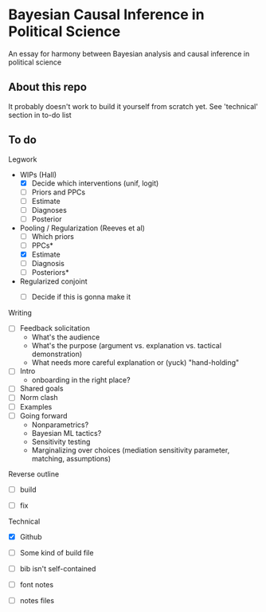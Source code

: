 # Bayesian Causal Inference in Political Science

An essay for harmony between Bayesian analysis and causal inference in political science

## About this repo

It probably doesn't work to build it yourself from scratch yet. See 'technical' section in to-do list

## To do

Legwork

- WIPs (Hall)
  - [x] Decide which interventions (unif, logit)
  - [ ] Priors and PPCs
  - [ ] Estimate 
  - [ ] Diagnoses
  - [ ] Posterior
- Pooling / Regularization (Reeves et al)
  - [ ] Which priors
  - [ ] PPCs*
  - [x] Estimate
  - [ ] Diagnosis
  - [ ] Posteriors*
- Regularized conjoint
  - [ ] Decide if this is gonna make it


Writing

- [ ] Feedback solicitation
  - What's the audience
  - What's the purpose (argument vs. explanation vs. tactical demonstration)
  - What needs more careful explanation or (yuck) "hand-holding"
- [ ] Intro
  - onboarding in the right place?
- [ ] Shared goals
- [ ] Norm clash
- [ ] Examples
- [ ] Going forward
  - Nonparametrics?
  - Bayesian ML tactics?
  - Sensitivity testing
  - Marginalizing over choices (mediation sensitivity parameter, matching, assumptions)

Reverse outline

- [ ] build
- [ ] fix


Technical

- [x] Github
- [ ] Some kind of build file
- [ ] bib isn't self-contained
- [ ] font notes
- [ ] notes files

